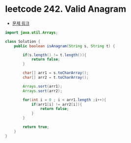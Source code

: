 # leetcode 242. Valid Anagram

- [문제 링크](https://leetcode.com/problems/valid-anagram/)

```java
import java.util.Arrays;

class Solution {
    public boolean isAnagram(String s, String t) {

        if(s.length() != t.length()){
            return false;
        }

        char[] arr1 = s.toCharArray();
        char[] arr2 = t.toCharArray();

        Arrays.sort(arr1);
        Arrays.sort(arr2);

        for(int i = 0 ; i < arr1.length ;i++){
            if(arr1[i] != arr2[i]){
                return false;
            }
        }

        return true;
    }
}
```
